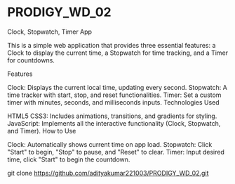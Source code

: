 # PRODIGY_WD_02
Clock, Stopwatch, Timer App

This is a simple web application that provides three essential features: a Clock to display the current time, a Stopwatch for time tracking, and a Timer for countdowns.

Features

Clock: Displays the current local time, updating every second.
Stopwatch: A time tracker with start, stop, and reset functionalities.
Timer: Set a custom timer with minutes, seconds, and milliseconds inputs.
Technologies Used

HTML5
CSS3: Includes animations, transitions, and gradients for styling.
JavaScript: Implements all the interactive functionality (Clock, Stopwatch, and Timer).
How to Use

Clock: Automatically shows current time on app load.
Stopwatch: Click "Start" to begin, "Stop" to pause, and "Reset" to clear.
Timer: Input desired time, click "Start" to begin the countdown.

git clone https://github.com/adityakumar221003/PRODIGY_WD_02.git
